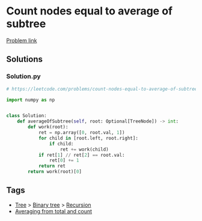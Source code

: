 # Count nodes equal to average of subtree

[Problem link](https://leetcode.com/problems/count-nodes-equal-to-average-of-subtree/)

## Solutions


### Solution.py
```py
# https://leetcode.com/problems/count-nodes-equal-to-average-of-subtree/

import numpy as np


class Solution:
    def averageOfSubtree(self, root: Optional[TreeNode]) -> int:
        def work(root):
            ret = np.array([0, root.val, 1])
            for child in [root.left, root.right]:
                if child:
                    ret += work(child)
            if ret[1] // ret[2] == root.val:
                ret[0] += 1
            return ret
        return work(root)[0]
```
## Tags

* [Tree](/README.md#Tree) > [Binary tree](/README.md#Tree-Binary_tree) > [Recursion](/README.md#Tree-Binary_tree-Recursion)
* [Averaging from total and count](/README.md#Averaging_from_total_and_count)
